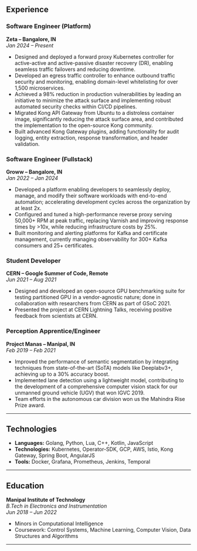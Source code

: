 ## Experience

### Software Engineer (Platform)  
**Zeta – Bangalore, IN**  
*Jan 2024 – Present*  
- Designed and deployed a forward proxy Kubernetes controller for active-active and active-passive disaster recovery (DR), enabling seamless traffic failovers and reducing downtime.  
- Developed an egress traffic controller to enhance outbound traffic security and monitoring, enabling domain-level whitelisting for over 1,500 microservices.  
- Achieved a 98% reduction in production vulnerabilities by leading an initiative to minimize the attack surface and implementing robust automated security checks within CI/CD pipelines.  
- Migrated Kong API Gateway from Ubuntu to a distroless container image, significantly reducing the attack surface area, and contributed the implementation to the open-source Kong community.  
- Built advanced Kong Gateway plugins, adding functionality for audit logging, entity extraction, response transformation, and header validation.  

### Software Engineer (Fullstack)  
**Groww – Bangalore, IN**  
*Jan 2022 – Jan 2024*  
- Developed a platform enabling developers to seamlessly deploy, manage, and modify their software workloads with end-to-end automation; accelerating development cycles across the organization by at least 2x.  
- Configured and tuned a high-performance reverse proxy serving 50,000+ RPM at peak traffic, replacing Varnish and improving response times by >10x, while reducing infrastructure costs by 25%.  
- Built monitoring and alerting platforms for Kafka and certificate management, currently managing observability for 300+ Kafka consumers and 25+ certificates.  

### Student Developer  
**CERN – Google Summer of Code, Remote**  
*Jun 2021 – Aug 2021*  
- Designed and developed an open-source GPU benchmarking suite for testing partitioned GPU in a vendor-agnostic nature; done in collaboration with researchers from CERN as part of GSoC 2021.  
- Presented the project at CERN Lightning Talks, receiving positive feedback from scientists at CERN.  

### Perception Apprentice/Engineer  
**Project Manas – Manipal, IN**  
*Feb 2019 – Feb 2021*  
- Improved the performance of semantic segmentation by integrating techniques from state-of-the-art (SoTA) models like Deeplabv3+, achieving up to a 30% accuracy boost.  
- Implemented lane detection using a lightweight model, contributing to the development of a comprehensive computer vision stack for our unmanned ground vehicle (UGV) that won IGVC 2019.  
- Team efforts in the autonomous car division won us the Mahindra Rise Prize award.  

---

## Technologies

- **Languages:** Golang, Python, Lua, C++, Kotlin, JavaScript  
- **Technologies:** Kubernetes, Operator-SDK, GCP, AWS, Istio, Kong Gateway, Spring Boot, AngularJS  
- **Tools:** Docker, Grafana, Prometheus, Jenkins, Temporal  

---

## Education

**Manipal Institute of Technology**  
*B.Tech in Electronics and Instrumentation*  
*Jun 2018 – Jun 2022*  
- Minors in Computational Intelligence  
- Coursework: Control Systems, Machine Learning, Computer Vision, Data Structures and Algorithms  

---